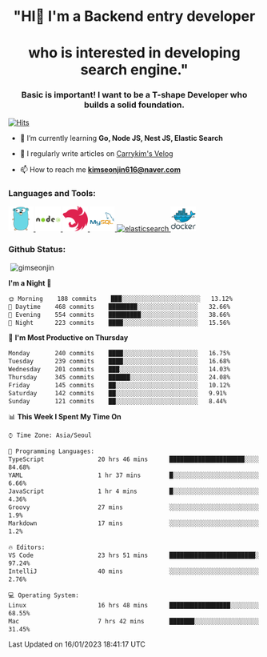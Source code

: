 <h1 align="center">"HI👋 I'm a Backend entry developer </h1>
<h1 align="center"> who is interested in developing search engine."</h1>
<h3 align="center">Basic is important! I want to be a T-shape Developer who builds a solid foundation.</h3>

[![Hits](https://hits.seeyoufarm.com/api/count/incr/badge.svg?url=https%3A%2F%2Fgithub.com%2Fgimseonjin&count_bg=%2318BFE5&title_bg=%23555555&icon=ko-fi.svg&icon_color=%23E7E7E7&title=hits&edge_flat=false)](https://hits.seeyoufarm.com)

- 🌱 I’m currently learning **Go, Node JS, Nest JS, Elastic Search**

- 📝 I regularly write articles on [Carrykim's Velog](https://velog.io/@carrykim)

- 📫 How to reach me **kimseonjin616@naver.com**


<h3 align="left">Languages and Tools:</h3>
<p align="left"> 
<a href="https://golang.org" target="_blank" rel="noreferrer"> <img src="https://raw.githubusercontent.com/devicons/devicon/master/icons/go/go-original.svg" alt="go" width="10%" height="10%"/> </a>
<a href="https://nodejs.org" target="_blank" rel="noreferrer"> <img src="https://raw.githubusercontent.com/devicons/devicon/master/icons/nodejs/nodejs-original-wordmark.svg" alt="nodejs" width="10%" height="10%"/> </a> <a></a>
<a href="https://nestjs.com/" target="_blank" rel="noreferrer"> <img src="https://raw.githubusercontent.com/devicons/devicon/master/icons/nestjs/nestjs-plain.svg" alt="nestjs" width="10%" height="10%"/> </a> 
<a href="https://www.mysql.com/" target="_blank" rel="noreferrer"> <img src="https://raw.githubusercontent.com/devicons/devicon/master/icons/mysql/mysql-original-wordmark.svg" alt="mysql" width="10%" height="10%"/>  </a>
 <a href="https://www.elastic.co" target="_blank" rel="noreferrer"> <img src="https://www.vectorlogo.zone/logos/elastic/elastic-icon.svg" alt="elasticsearch" width="10%" height="10%"/> </a> 
 <a href="https://www.docker.com/" target="_blank" rel="noreferrer"> <img src="https://raw.githubusercontent.com/devicons/devicon/master/icons/docker/docker-original-wordmark.svg" alt="docker" width="10%" height="10%"/> </a>
</p>


<h3 align="left">Github Status:</h3>
<p align="left">
 <p>&nbsp;<img align="center" src="https://github-readme-stats.vercel.app/api?username=gimseonjin&show_icons=true&locale=en" alt="gimseonjin" /></p>
</p>


<!--START_SECTION:waka-->
**I'm a Night 🦉** 

```text
🌞 Morning    188 commits    ███░░░░░░░░░░░░░░░░░░░░░░   13.12% 
🌆 Daytime    468 commits    ████████░░░░░░░░░░░░░░░░░   32.66% 
🌃 Evening    554 commits    █████████░░░░░░░░░░░░░░░░   38.66% 
🌙 Night      223 commits    ████░░░░░░░░░░░░░░░░░░░░░   15.56%

```
📅 **I'm Most Productive on Thursday** 

```text
Monday       240 commits    ████░░░░░░░░░░░░░░░░░░░░░   16.75% 
Tuesday      239 commits    ████░░░░░░░░░░░░░░░░░░░░░   16.68% 
Wednesday    201 commits    ███░░░░░░░░░░░░░░░░░░░░░░   14.03% 
Thursday     345 commits    ██████░░░░░░░░░░░░░░░░░░░   24.08% 
Friday       145 commits    ██░░░░░░░░░░░░░░░░░░░░░░░   10.12% 
Saturday     142 commits    ██░░░░░░░░░░░░░░░░░░░░░░░   9.91% 
Sunday       121 commits    ██░░░░░░░░░░░░░░░░░░░░░░░   8.44%

```


📊 **This Week I Spent My Time On** 

```text
⌚︎ Time Zone: Asia/Seoul

💬 Programming Languages: 
TypeScript               20 hrs 46 mins      █████████████████████░░░░   84.68% 
YAML                     1 hr 37 mins        █░░░░░░░░░░░░░░░░░░░░░░░░   6.66% 
JavaScript               1 hr 4 mins         █░░░░░░░░░░░░░░░░░░░░░░░░   4.36% 
Groovy                   27 mins             ░░░░░░░░░░░░░░░░░░░░░░░░░   1.9% 
Markdown                 17 mins             ░░░░░░░░░░░░░░░░░░░░░░░░░   1.2%

🔥 Editors: 
VS Code                  23 hrs 51 mins      ████████████████████████░   97.24% 
IntelliJ                 40 mins             ░░░░░░░░░░░░░░░░░░░░░░░░░   2.76%

💻 Operating System: 
Linux                    16 hrs 48 mins      █████████████████░░░░░░░░   68.55% 
Mac                      7 hrs 42 mins       ███████░░░░░░░░░░░░░░░░░░   31.45%

```


 Last Updated on 16/01/2023 18:41:17 UTC
<!--END_SECTION:waka-->
